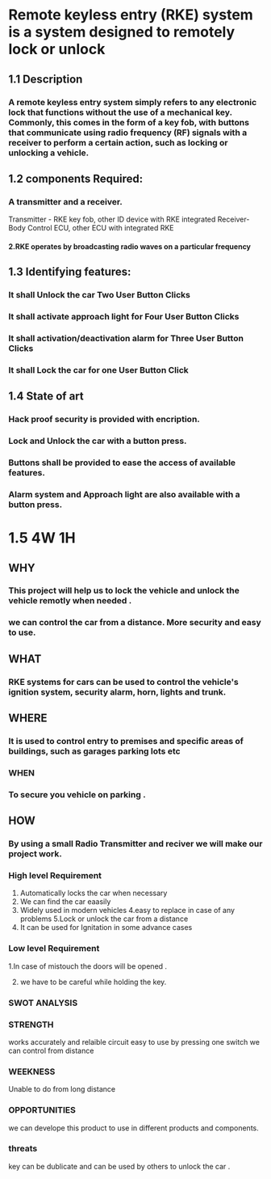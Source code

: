 # Remote keyless entry (RKE) system is a system designed to remotely lock or unlock
## 1.1 Description
### A remote keyless entry system simply refers to any electronic lock that functions without the use of a mechanical key. Commonly, this comes in the form of a key fob, with buttons that communicate using radio frequency (RF) signals with a receiver to perform a certain action, such as locking or unlocking a vehicle.
## 1.2 components Required:
### A transmitter and a receiver.
Transmitter - RKE key fob, other ID device with RKE integrated Receiver-Body Control ECU, other ECU with integrated RKE
#### 2.RKE operates by broadcasting radio waves on a particular frequency

## 1.3 Identifying features:
### It shall Unlock the car Two User Button Clicks
### It shall activate approach light for Four User Button Clicks
### It shall activation/deactivation alarm for Three User Button Clicks
### It shall Lock the car for one User Button Click

 ## 1.4 State of art
### Hack proof security is provided with encription.
### Lock and Unlock the car with a button press.
### Buttons shall be provided to ease the access of available features.
### Alarm system and Approach light are also available with a button press.



# 1.5 4W 1H

## WHY
### This project will help us to lock the vehicle and unlock the vehicle remotly when needed .
### we can control the car from a distance. More security and easy to use. 


## WHAT
### RKE systems for cars can be used to control the vehicle's ignition system, security alarm, horn, lights and trunk.


## WHERE
### It is used to control entry to premises and specific areas of buildings, such as garages parking lots etc
 
### WHEN
### To secure you vehicle on parking .    

## HOW
### By using a small Radio Transmitter and reciver we will make our project work.

### High level Requirement 

1. Automatically locks the car when necessary
2. We can find the car eaasily
3. Widely used in modern vehicles
4.easy to replace in case of any problems 
5.Lock or unlock the car from a distance 
6. It can be used for Ignitation in some advance cases 



### Low level Requirement

1.In case of mistouch the doors will be opened .

2. we have to be careful while holding the key. 

### SWOT ANALYSIS

### STRENGTH
works accurately and relaible circuit
easy to use by pressing one switch 
we can control from distance 




### WEEKNESS
Unable to do from long distance 





### OPPORTUNITIES
we can develope this product to use in different products and components. 




### threats
key can be dublicate and can be used by others to unlock the car . 









